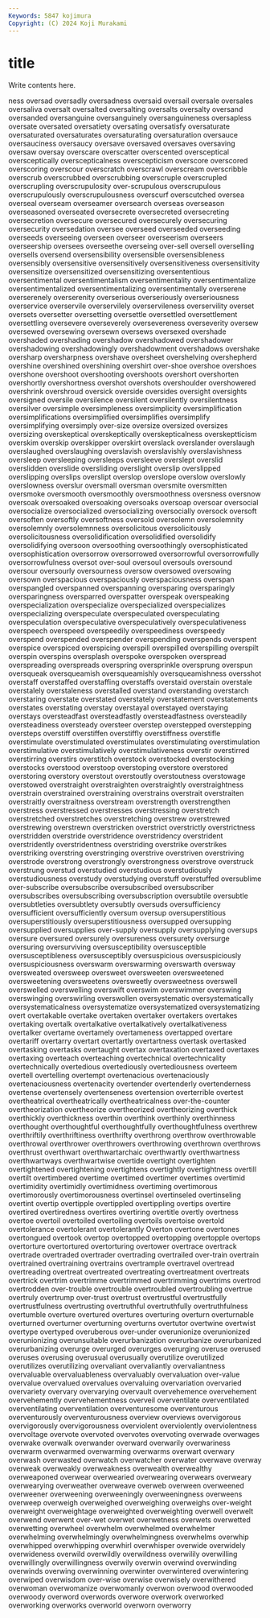 ```yaml
---
Keywords: 5847 kojimura
Copyright: (C) 2024 Koji Murakami
---
```


# title

Write contents here.



ness oversad oversadly
oversadness oversaid oversail oversale oversales oversaliva oversalt oversalted oversalting oversalts
oversalty oversand oversanded oversanguine oversanguinely oversanguineness oversapless oversate oversated oversatiety
oversating oversatisfy oversaturate oversaturated oversaturates oversaturating oversaturation oversauce oversauciness oversaucy
oversave oversaved oversaves oversaving oversaw oversay overscare overscatter overscented oversceptical
oversceptically overscepticalness overscepticism overscore overscored overscoring overscour overscratch overscrawl overscream
overscribble overscrub overscrubbed overscrubbing overscruple overscrupled overscrupling overscrupulosity over-scrupulous overscrupulous
overscrupulously overscrupulousness overscurf overscutched oversea overseal overseam overseamer oversearch overseas
overseason overseasoned overseated oversecrete oversecreted oversecreting oversecretion oversecure oversecured oversecurely
oversecuring oversecurity oversedation oversee overseed overseeded overseeding overseeds overseeing overseen
overseer overseerism overseers overseership oversees overseethe overseing over-sell oversell overselling
oversells oversend oversensibility oversensible oversensibleness oversensibly oversensitive oversensitively oversensitiveness oversensitivity
oversensitize oversensitized oversensitizing oversententious oversentimental oversentimentalism oversentimentality oversentimentalize oversentimentalized oversentimentalizing
oversentimentally overserene overserenely overserenity overserious overseriously overseriousness overservice overservile overservilely
overservileness overservility overset oversets oversetter oversetting oversettle oversettled oversettlement oversettling
oversevere overseverely oversevereness overseverity oversew oversewed oversewing oversewn oversews oversexed
overshade overshaded overshading overshadow overshadowed overshadower overshadowing overshadowingly overshadowment overshadows
overshake oversharp oversharpness overshave oversheet overshelving overshepherd overshine overshined overshining
overshirt over-shoe overshoe overshoes overshone overshoot overshooting overshoots overshort overshorten
overshortly overshortness overshot overshots overshoulder overshowered overshrink overshroud oversick overside
oversides oversight oversights oversigned oversile oversilence oversilent oversilently oversilentness oversilver
oversimple oversimpleness oversimplicity oversimplification oversimplifications oversimplified oversimplifies oversimplify oversimplifying oversimply
over-size oversize oversized oversizes oversizing overskeptical overskeptically overskepticalness overskeptticism overskim
overskip overskipper overskirt overslack overslander overslaugh overslaughed overslaughing overslavish overslavishly
overslavishness oversleep oversleeping oversleeps oversleeve overslept overslid overslidden overslide oversliding
overslight overslip overslipped overslipping overslips overslipt overslop overslope overslow overslowly
overslowness overslur oversmall oversman oversmite oversmitten oversmoke oversmooth oversmoothly oversmoothness
oversness oversnow oversoak oversoaked oversoaking oversoaks oversoap oversoar oversocial oversocialize
oversocialized oversocializing oversocially oversock oversoft oversoften oversoftly oversoftness oversold oversolemn
oversolemnity oversolemnly oversolemnness oversolicitous oversolicitously oversolicitousness oversolidification oversolidified oversolidify oversolidifying
oversoon oversoothing oversoothingly oversophisticated oversophistication oversorrow oversorrowed oversorrowful oversorrowfully oversorrowfulness
oversot over-soul oversoul oversouls oversound oversour oversourly oversourness oversow oversowed
oversowing oversown overspacious overspaciously overspaciousness overspan overspangled overspanned overspanning oversparing
oversparingly oversparingness oversparred overspatter overspeak overspeaking overspecialization overspecialize overspecialized overspecializes
overspecializing overspeculate overspeculated overspeculating overspeculation overspeculative overspeculatively overspeculativeness overspeech overspeed
overspeedily overspeediness overspeedy overspend overspended overspender overspending overspends overspent overspice
overspiced overspicing overspill overspilled overspilling overspilt overspin overspins oversplash overspoke
overspoken overspread overspreading overspreads overspring oversprinkle oversprung overspun oversqueak oversqueamish
oversqueamishly oversqueamishness oversshot overstaff overstaffed overstaffing overstaffs overstaid overstain overstale
overstalely overstaleness overstalled overstand overstanding overstarch overstaring overstate overstated overstately
overstatement overstatements overstates overstating overstay overstayal overstayed overstaying overstays oversteadfast
oversteadfastly oversteadfastness oversteadily oversteadiness oversteady oversteer overstep overstepped overstepping oversteps
overstiff overstiffen overstiffly overstiffness overstifle overstimulate overstimulated overstimulates overstimulating overstimulation
overstimulative overstimulatively overstimulativeness overstir overstirred overstirring overstirs overstitch overstock overstocked
overstocking overstocks overstood overstoop overstoping overstore overstored overstoring overstory overstout
overstoutly overstoutness overstowage overstowed overstraight overstraighten overstraightly overstraightness overstrain overstrained
overstraining overstrains overstrait overstraiten overstraitly overstraitness overstream overstrength overstrengthen overstress
overstressed overstresses overstressing overstretch overstretched overstretches overstretching overstrew overstrewed overstrewing
overstrewn overstricken overstrict overstrictly overstrictness overstridden overstride overstridence overstridency overstrident
overstridently overstridentness overstriding overstrike overstrikes overstriking overstring overstringing overstrive overstriven
overstriving overstrode overstrong overstrongly overstrongness overstrove overstruck overstrung overstud overstudied
overstudious overstudiously overstudiousness overstudy overstudying overstuff overstuffed oversublime over-subscribe oversubscribe
oversubscribed oversubscriber oversubscribes oversubscribing oversubscription oversubtile oversubtle oversubtleties oversubtlety oversubtly
oversuds oversufficiency oversufficient oversufficiently oversum oversup oversuperstitious oversuperstitiously oversuperstitiousness oversupped
oversupping oversupplied oversupplies over-supply oversupply oversupplying oversups oversure oversured oversurely
oversureness oversurety oversurge oversuring oversurviving oversusceptibility oversusceptible oversusceptibleness oversusceptibly oversuspicious
oversuspiciously oversuspiciousness overswarm overswarming overswarth oversway oversweated oversweep oversweet oversweeten
oversweetened oversweetening oversweetens oversweetly oversweetness overswell overswelled overswelling overswift overswim
overswimmer overswing overswinging overswirling overswollen oversystematic oversystematically oversystematicalness oversystematize oversystematized
oversystematizing overt overtakable overtake overtaken overtaker overtakers overtakes overtaking overtalk
overtalkative overtalkatively overtalkativeness overtalker overtame overtamely overtameness overtapped overtare overtariff
overtarry overtart overtartly overtartness overtask overtasked overtasking overtasks overtaught overtax
overtaxation overtaxed overtaxes overtaxing overteach overteaching overtechnical overtechnicality overtechnically overtedious
overtediously overtediousness overteem overtell overtelling overtempt overtenacious overtenaciously overtenaciousness overtenacity
overtender overtenderly overtenderness overtense overtensely overtenseness overtension overterrible overtest overtheatrical
overtheatrically overtheatricalness over-the-counter overtheorization overtheorize overtheorized overtheorizing overthick overthickly overthickness
overthin overthink overthinly overthinness overthought overthoughtful overthoughtfully overthoughtfulness overthrew overthriftily
overthriftiness overthrifty overthrong overthrow overthrowable overthrowal overthrower overthrowers overthrowing overthrown
overthrows overthrust overthwart overthwartarchaic overthwartly overthwartness overthwartways overthwartwise overtide overtight
overtighten overtightened overtightening overtightens overtightly overtightness overtill overtilt overtimbered overtime
overtimed overtimer overtimes overtimid overtimidity overtimidly overtimidness overtiming overtimorous overtimorously
overtimorousness overtinsel overtinseled overtinseling overtint overtip overtipple overtippled overtippling overtips
overtire overtired overtiredness overtires overtiring overtitle overtly overtness overtoe overtoil
overtoiled overtoiling overtoils overtoise overtold overtolerance overtolerant overtolerantly Overton overtone
overtones overtongued overtook overtop overtopped overtopping overtopple overtops overtorture overtortured
overtorturing overtower overtrace overtrack overtrade overtraded overtrader overtrading overtrailed over-train
overtrain overtrained overtraining overtrains overtrample overtravel overtread overtreading overtreat overtreated
overtreating overtreatment overtreats overtrick overtrim overtrimme overtrimmed overtrimming overtrims overtrod
overtrodden over-trouble overtrouble overtroubled overtroubling overtrue overtruly overtrump over-trust overtrust
overtrustful overtrustfully overtrustfulness overtrusting overtruthful overtruthfully overtruthfulness overtumble overture overtured
overtures overturing overturn overturnable overturned overturner overturning overturns overtutor overtwine
overtwist overtype overtyped overuberous over-under overunionize overunionized overunionizing overunsuitable overurbanization
overurbanize overurbanized overurbanizing overurge overurged overurges overurging overuse overused overuses
overusing overusual overusually overutilize overutilized overutilizes overutilizing overvaliant overvaliantly overvaliantness
overvaluable overvaluableness overvaluably overvaluation over-value overvalue overvalued overvalues overvaluing overvariation
overvaried overvariety overvary overvarying overvault overvehemence overvehement overvehemently overvehementness overveil
overventilate overventilated overventilating overventilation overventuresome overventurous overventurously overventurousness overview overviews
overvigorous overvigorously overvigorousness overviolent overviolently overviolentness overvoltage overvote overvoted overvotes
overvoting overwade overwages overwake overwalk overwander overward overwarily overwariness overwarm
overwarmed overwarming overwarms overwart overwary overwash overwasted overwatch overwatcher overwater
overwave overway overweak overweakly overweakness overwealth overwealthy overweaponed overwear overwearied
overwearing overwears overweary overwearying overweather overweave overweb overween overweened overweener
overweening overweeningly overweeningness overweens overweep overweigh overweighed overweighing overweighs over-weight
overweight overweightage overweighted overweighting overwell overwelt overwend overwent over-wet overwet
overwetness overwets overwetted overwetting overwheel overwhelm overwhelmed overwhelmer overwhelming overwhelmingly
overwhelmingness overwhelms overwhip overwhipped overwhipping overwhirl overwhisper overwide overwidely overwideness
overwild overwildly overwildness overwilily overwilling overwillingly overwillingness overwily overwin overwind
overwinding overwinds overwing overwinning overwinter overwintered overwintering overwiped overwisdom over-wise
overwise overwisely overwithered overwoman overwomanize overwomanly overwon overwood overwooded overwoody
overword overwords overwore overwork overworked overworking overworks overworld overworn overworry
